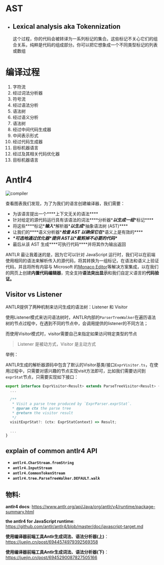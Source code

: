 # AST

- ## Lexical analysis aka Tokennization

  这个过程，你的代码会被转译为一系列标记的集合。这些标记不关心它们的组合关系，纯粹是代码的组成部分。你可以把它想象成一个不同类型标记的列表或数组



# 编译过程

1. 字符流
2. 经过词法分析器
3. 符号流
4. 经过语法分析
5. 语法树
6. 经过语义分析
7. 语法树
8. 经过中间代码生成器
9. 中间表示形式
10. 经过代码生成器
11. 目标机器语言
12. 经过及其相关代码优化器
13. 目标机器语言



# Antlr4

![compiler](/Users/latte/Documents/image/compiler.png)

查看图表我们发现，为了为我们的语言创建编译器，我们需要：

- 为该语言提出一个***\*上下文无关的语法\****
- 针对给定的源代码运行具有该语法的词法***\*分析器\****以生成一组***\*标记\****
- 将这些***\*标记\****输入***\*解析器\****以生成***\*抽象语法树 (AST)\****
- 让我们的***\*语义分析器\****检查 AST 以确保它在***\*语义上是有效的\****
- ***\*可选地通过优化器\****提供 AST以***\*裁剪掉不必要的代码\****
- 最后从该 AST 生成***\*可执行代码\****并将其作为输出返回



ANTLR 最让我着迷的是，因为它可以针对 JavaScript 运行时，我们可以在前端使用相同的语法来解析传入的源代码，将其转换为一组标记，在语法和语义上验证代码，并且将所有内容与 Microsoft 的[Monaco Editor](https://microsoft.github.io/monaco-editor/)等解决方案集成，以在我们的网页上创建**内置代码编辑器**，完全支持**语法突出显示**和我们自定义语言的**代码验证。**



## Visitor vs Listener

ANTLR提供了两种机制来访问生成的语法树：Listener 和 Visitor

使用Listener模式来访问语法树时，ANTLR内部的`ParserTreeWalker`在遍历语法树的节点过程中，在遇到不同的节点中，会调用提供的listener的不同方法；

而使用Visitor模式时，visitor需要自己来指定如果访问特定类型的节点

> Listener 是被动方式，Visitor 是主动方式

举例：

ANTLR生成的解析器源码中包含了默认的Visitor基类/接口`ExprVisitor.ts`，在使用过程中，只需要对感兴趣的节点实现visit方法即可，比如我们需要访问到`exprStat`节点，只需要实现如下接口：

```typescript
export interface ExprVisitor<Result> extends ParseTreeVisitor<Result> {
  ...

  /**
   * Visit a parse tree produced by `ExprParser.exprStat`.
   * @param ctx the parse tree
   * @return the visitor result
   */
  visitExprStat?: (ctx: ExprStatContext) => Result;
  
  ...
}
```





## explain of common antlr4 API

- **`antlr4.CharStream.fromString`**
- **`antlr4.InputStream`**
- **`antlr4.CommonTokenStream`**
- **`antlr4.tree.ParseTreeWalker.DEFAULT.walk`**

## 物料:

**antlr4  docs**: https://www.antlr.org/api/Java/org/antlr/v4/runtime/package-summary.html

**the antlr4 for JavaScript runtime**: https://github.com/antlr/antlr4/blob/master/doc/javascript-target.md

**使用编译器前端工具Antlr生成词法、语法分析器(上)**：https://juejin.cn/post/6944574979392569358

**使用编译器前端工具Antlr生成词法、语法分析器(下)**：https://juejin.cn/post/6945290087827505166